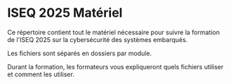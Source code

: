# ISEQ 2025 Matériel
Ce répertoire contient tout le matériel nécessaire pour suivre la formation de l'ISEQ 2025 sur la cybersécurité des systèmes embarqués.

Les fichiers sont séparés en dossiers par module.

Durant la formation, les formateurs vous expliqueront quels fichiers utiliser et comment les utiliser.

